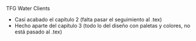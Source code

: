 TFG Water Clients

- Casi acabado el capítulo 2 (falta pasar el seguimiento al .tex)
- Hecho aparte del capítulo 3 (todo lo del diseño con paletas y colores, no está pasado al .tex)
